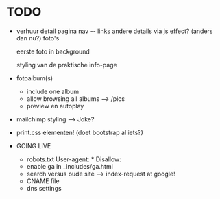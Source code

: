 TODO
====
- verhuur detail pagina 
  nav -- links andere details via js effect? (anders dan nu?)
  foto's 
  
  eerste foto in background
  
  styling van de praktische info-page
  
  

- fotoalbum(s)
  - include one album
  - allow browsing all albums --> /pics
  - preview en autoplay

- mailchimp styling --> Joke?

- print.css elementen! (doet bootstrap al iets?)
  
- GOING LIVE 
  - robots.txt
        User-agent: *
        Disallow:
  - enable ga in _includes/ga.html
  - search versus oude site --> index-request at google!
  - CNAME file
  - dns settings